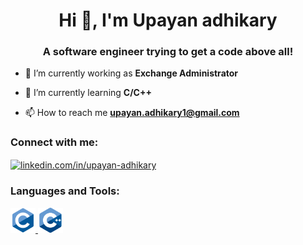 <h1 align="center">Hi 👋, I'm Upayan adhikary</h1>
<h3 align="center">A software engineer trying to get a code above all!</h3>

- 🔭 I’m currently working as **Exchange Administrator**

- 🌱 I’m currently learning **C/C++**

- 📫 How to reach me **upayan.adhikary1@gmail.com**

<h3 align="left">Connect with me:</h3>
<p align="left">
<a href="https://linkedin.com/in/linkedin.com/in/upayan-adhikary" target="blank"><img align="center" src="https://raw.githubusercontent.com/rahuldkjain/github-profile-readme-generator/master/src/images/icons/Social/linked-in-alt.svg" alt="linkedin.com/in/upayan-adhikary" height="30" width="40" /></a>
</p>

<h3 align="left">Languages and Tools:</h3>
<p align="left"> <a href="https://www.cprogramming.com/" target="_blank" rel="noreferrer"> <img src="https://raw.githubusercontent.com/devicons/devicon/master/icons/c/c-original.svg" alt="c" width="40" height="40"/> </a> <a href="https://www.w3schools.com/cpp/" target="_blank" rel="noreferrer"> <img src="https://raw.githubusercontent.com/devicons/devicon/master/icons/cplusplus/cplusplus-original.svg" alt="cplusplus" width="40" height="40"/> </a> </p>
